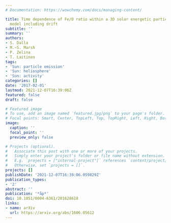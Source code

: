 ```yaml
---
# Documentation: https://wowchemy.com/docs/managing-content/

title: Time dependence of Fe/O ratio within a 3D solar energetic particle propagation
  model including drift
subtitle: ''
summary: ''
authors:
- S. Dalla
- M.~S. Marsh
- P. Zelina
- T. Laitinen
tags:
- 'Sun: particle emission'
- 'Sun: heliosphere'
- 'Sun: activity'
categories: []
date: '2017-02-01'
lastmod: 2021-12-07T16:39:06Z
featured: false
draft: false

# Featured image
# To use, add an image named `featured.jpg/png` to your page's folder.
# Focal points: Smart, Center, TopLeft, Top, TopRight, Left, Right, BottomLeft, Bottom, BottomRight.
image:
  caption: ''
  focal_point: ''
  preview_only: false

# Projects (optional).
#   Associate this post with one or more of your projects.
#   Simply enter your project's folder or file name without extension.
#   E.g. `projects = ["internal-project"]` references `content/project/deep-learning/index.md`.
#   Otherwise, set `projects = []`.
projects: []
publishDate: '2021-12-07T16:39:06.059829Z'
publication_types:
- '2'
abstract: ''
publication: '*åp*'
doi: 10.1051/0004-6361/201628618
links:
- name: arXiv
  url: https://arxiv.org/abs/1606.05612
---
```

